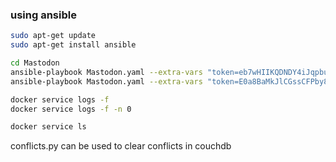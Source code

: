 ### using ansible ###
```bash
sudo apt-get update
sudo apt-get install ansible
```

```bash
cd Mastodon
ansible-playbook Mastodon.yaml --extra-vars "token=eb7wHIIKQDNDY4iJqpbuXlnOmoAlKE0Wzyqy5_tb3xU url=mastodon.au"
ansible-playbook Mastodon.yaml --extra-vars "token=E0a8BaMkJlCGssCFPby8gLkGYdY0UqKKqj26zTCqLkY url=aus.social"
```


```bash
docker service logs -f
docker service logs -f -n 0 

docker service ls
```
conflicts.py can be used to clear conflicts in couchdb
